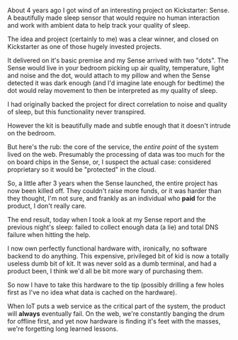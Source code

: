 About 4 years ago I got wind of an interesting project on Kickstarter: Sense. A beautifully made sleep sensor that would require no human interaction and work with ambient data to help track your quality of sleep.

The idea and project (certainly to me) was a clear winner, and closed on Kickstarter as one of those hugely invested projects. 

It delivered on it's basic premise and my Sense arrived with two "dots". The Sense would live in your bedroom picking up air quality, temperature, light and noise and the dot, would attach to my pillow and when the Sense detected it was dark enough (and I'd imagine late enough for bedtime) the dot would relay movement to then be interpreted as my quality of sleep.

I had originally backed the project for direct correlation to noise and quality of sleep, but this functionality never transpired.

However the kit is beautifully made and subtle enough that it doesn't intrude on the bedroom. 

But here's the rub: the core of the service, the *entire point* of the system lived on the web. Presumably the processing of data was too much for the on board chips in the Sense, or, I suspect the actual case: considered proprietary so it would be "protected" in the cloud. 

So, a little after 3 years when the Sense launched, the entire project has now been killed off. They couldn't raise more funds, or it was harder than they thought, I'm not sure, and frankly as an individual who **paid** for the product, I don't really care.

The end result, today when I took a look at my Sense report and the previous night's sleep: failed to collect enough data (a lie) and total DNS failure when hitting the help.

I now own perfectly functional hardware with, ironically, no software backend to do anything. This expensive, privileged bit of kid is now a totally useless dumb bit of kit. It was never sold as a dumb terminal, and had a product been, I think we'd all be bit more wary of purchasing them. 

So now I have to take this hardware to the tip (possibly drilling a few holes first as I've no idea what data is cached on the hardware).

When IoT puts a web service as the critical part of the system, the product will **always** eventually fail. On the web, we're constantly banging the drum for offline first, and yet now hardware is finding it's feet with the masses, we're forgetting long learned lessons. 
